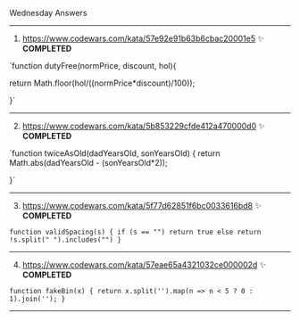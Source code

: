 Wednesday Answers

----------------------------------------------------------------------------------------------------------------------------------------------
   1. https://www.codewars.com/kata/57e92e91b63b6cbac20001e5 ✨
**COMPLETED**



`function dutyFree(normPrice, discount, hol){
  
return Math.floor(hol/((normPrice*discount)/100));
  
}`


    
----------------------------------------------------------------------------------------------------------------------------------------------
   2. https://www.codewars.com/kata/5b853229cfde412a470000d0 ✨
**COMPLETED**



`function twiceAsOld(dadYearsOld, sonYearsOld) {
 return Math.abs(dadYearsOld - (sonYearsOld*2));

}`


    
----------------------------------------------------------------------------------------------------------------------------------------------
   3. https://www.codewars.com/kata/5f77d62851f6bc0033616bd8 ✨
**COMPLETED**

`function validSpacing(s) {
if (s == "")
  return true
else
  return !s.split(" ").includes("")
  }`
    
    
---------------------------------------------------------------------------------------------------------------------------------------------
   4. https://www.codewars.com/kata/57eae65a4321032ce000002d ✨
**COMPLETED**


`function fakeBin(x) {
    return x.split('').map(n => n < 5 ? 0 : 1).join('');
}`


----------------------------------------------------------------------------------------------------------------------------------------------
